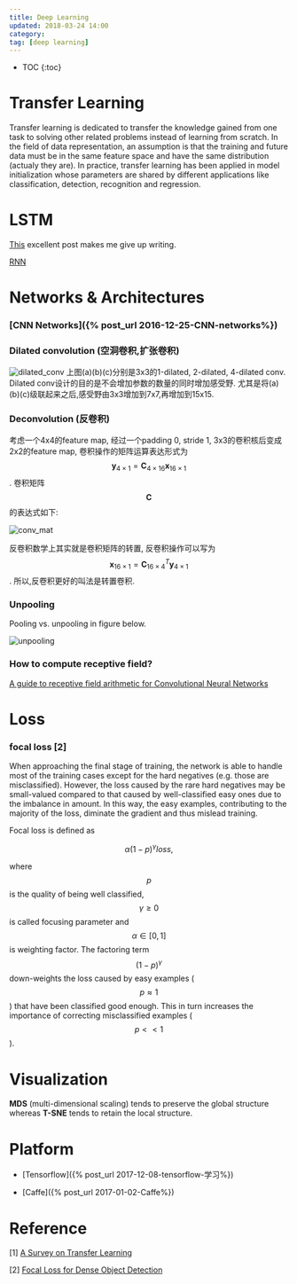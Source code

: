 ```yaml
---
title: Deep Learning
updated: 2018-03-24 14:00
category: 
tag: [deep learning]
---
```


* TOC
{:toc}

# Transfer Learning

Transfer learning is dedicated to transfer the knowledge gained from one task to solving other related problems instead of learning from scratch. 
In the field of data representation, an assumption is that the training and future data must be in the same feature space and have the same distribution (actualy they are). In practice, transfer learning has been applied in model initialization whose parameters are shared by different applications like classification, detection, recognition and regression.

# LSTM

[This](http://colah.github.io/posts/2015-08-Understanding-LSTMs/) excellent post makes me give up writing.

[RNN](http://karpathy.github.io/2015/05/21/rnn-effectiveness/)

# Networks & Architectures

### [CNN Networks]({% post_url 2016-12-25-CNN-networks%})

### Dilated convolution (空洞卷积,扩张卷积)

![dilated_conv]({{site.baseurl}}/images/dilated_conv.jpg)
上图(a)(b)(c)分别是3x3的1-dilated, 2-dilated, 4-dilated conv. Dilated conv设计的目的是不会增加参数的数量的同时增加感受野. 尤其是将(a)(b)(c)级联起来之后,感受野由3x3增加到7x7,再增加到15x15.

### Deconvolution (反卷积)

考虑一个4x4的feature map, 经过一个padding 0, stride 1, 3x3的卷积核后变成2x2的feature map, 卷积操作的矩阵运算表达形式为 $$\mathbf{y}_{4\times1}=\mathbf{C}_{4\times16} \mathbf{x}_{16\times1}$$. 卷积矩阵$$\mathbf{C}$$的表达式如下:

![conv_mat]({{site.baseurl}}/images/conv_mat.jpg)

反卷积数学上其实就是卷积矩阵的转置, 反卷积操作可以写为$$\mathbf{x}_{16\times1}=\mathbf{C}^T_{16\times4} \mathbf{y}_{4\times1}$$. 所以,反卷积更好的叫法是转置卷积.

### Unpooling
Pooling vs. unpooling in figure below.

![unpooling]({{site.baseurl}}/images/unpooling.jpg)

### How to compute receptive field?

[A guide to receptive field arithmetic for Convolutional Neural Networks](https://medium.com/mlreview/a-guide-to-receptive-field-arithmetic-for-convolutional-neural-networks-e0f514068807)


	

# Loss

### focal loss [2]
When approaching the final stage of training, the network is able to handle most of the training cases except for the hard negatives (e.g. those are misclassified). However, the loss caused by the rare hard negatives may be small-valued compared to that caused by well-classified easy ones due to the imbalance in amount. In this way, the easy examples, contributing to the majority of the loss, diminate the gradient and thus mislead training.

Focal loss is defined as 

$$\alpha (1-p)^\gamma loss,$$

where $$p$$ is the quality of being well classified, $$\gamma \geq 0$$ is called focusing parameter and $$\alpha \in [0, 1]$$ is weighting factor. The factoring term $$(1-p)^\gamma$$ down-weights the loss caused by easy examples ($$p \approx 1$$) that have been classified good enough. This in turn increases the importance of correcting misclassified examples ($$p << 1$$).

# Visualization

**MDS** (multi-dimensional scaling) tends to preserve the global structure whereas **T-SNE** tends to retain the local structure.

# Platform

* [Tensorflow]({% post_url 2017-12-08-tensorflow-学习%})

* [Caffe]({% post_url 2017-01-02-Caffe%})


# Reference
[1] [A Survey on Transfer Learning](https://www.cse.ust.hk/~qyang/Docs/2009/tkde_transfer_learning.pdf)

[2] [Focal Loss for Dense Object Detection](https://arxiv.org/pdf/1708.02002.pdf)
